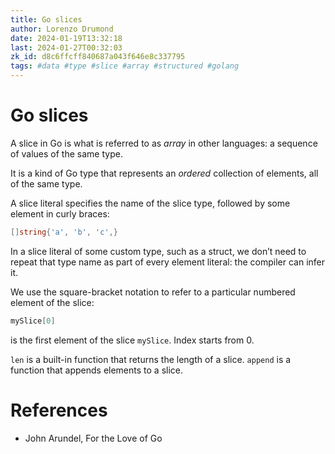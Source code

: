 ```yaml
---
title: Go slices
author: Lorenzo Drumond
date: 2024-01-19T13:32:18
last: 2024-01-27T00:32:03
zk_id: d8c6ffcff840687a043f646e8c337795
tags: #data #type #slice #array #structured #golang
---
```



# Go slices
A slice in Go is what is referred to as _array_ in other languages: a sequence of values of the same type.

It is a kind of Go type that represents an _ordered_ collection of elements, all of the same type.

A slice literal specifies the name of the slice type, followed by some element in curly braces:
```go
[]string{'a', 'b', 'c',}
```

In a slice literal of some custom type, such as a struct, we don’t need to repeat that type name as part of every element literal: the compiler can infer it.

We use the square-bracket notation to refer to a particular numbered element of the slice:
```go
mySlice[0]
```

is the first element of the slice `mySlice`. Index starts from 0.

`len` is a built-in function that returns the length of a slice. `append` is a function that appends elements to a slice.

# References
- John Arundel, For the Love of Go
